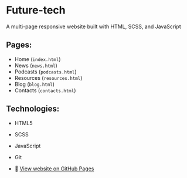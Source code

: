 # Future-tech
A multi-page responsive website built with HTML, SCSS, and JavaScript

## Pages:
- Home (`index.html`)
- News (`news.html`)
- Podcasts (`podcasts.html`)
- Resources (`resources.html`)
- Blog (`blog.html`)
- Contacts (`contacts.html`)

## Technologies:
- HTML5
- SCSS
- JavaScript
- Git

- 🔗 [View website on GitHub Pages](https://mrdiro1.github.io/Future-tech/index.html)
